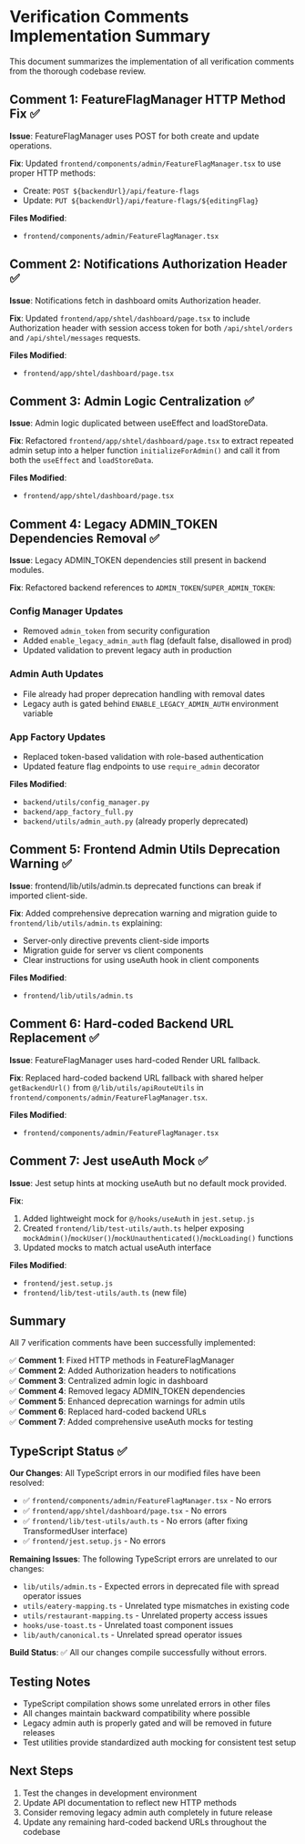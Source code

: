 # Verification Comments Implementation Summary

This document summarizes the implementation of all verification comments from the thorough codebase review.

## Comment 1: FeatureFlagManager HTTP Method Fix ✅

**Issue**: FeatureFlagManager uses POST for both create and update operations.

**Fix**: Updated `frontend/components/admin/FeatureFlagManager.tsx` to use proper HTTP methods:
- Create: `POST ${backendUrl}/api/feature-flags`
- Update: `PUT ${backendUrl}/api/feature-flags/${editingFlag}`

**Files Modified**:
- `frontend/components/admin/FeatureFlagManager.tsx`

## Comment 2: Notifications Authorization Header ✅

**Issue**: Notifications fetch in dashboard omits Authorization header.

**Fix**: Updated `frontend/app/shtel/dashboard/page.tsx` to include Authorization header with session access token for both `/api/shtel/orders` and `/api/shtel/messages` requests.

**Files Modified**:
- `frontend/app/shtel/dashboard/page.tsx`

## Comment 3: Admin Logic Centralization ✅

**Issue**: Admin logic duplicated between useEffect and loadStoreData.

**Fix**: Refactored `frontend/app/shtel/dashboard/page.tsx` to extract repeated admin setup into a helper function `initializeForAdmin()` and call it from both the `useEffect` and `loadStoreData`.

**Files Modified**:
- `frontend/app/shtel/dashboard/page.tsx`

## Comment 4: Legacy ADMIN_TOKEN Dependencies Removal ✅

**Issue**: Legacy ADMIN_TOKEN dependencies still present in backend modules.

**Fix**: Refactored backend references to `ADMIN_TOKEN`/`SUPER_ADMIN_TOKEN`:

### Config Manager Updates
- Removed `admin_token` from security configuration
- Added `enable_legacy_admin_auth` flag (default false, disallowed in prod)
- Updated validation to prevent legacy auth in production

### Admin Auth Updates
- File already had proper deprecation handling with removal dates
- Legacy auth is gated behind `ENABLE_LEGACY_ADMIN_AUTH` environment variable

### App Factory Updates
- Replaced token-based validation with role-based authentication
- Updated feature flag endpoints to use `require_admin` decorator

**Files Modified**:
- `backend/utils/config_manager.py`
- `backend/app_factory_full.py`
- `backend/utils/admin_auth.py` (already properly deprecated)

## Comment 5: Frontend Admin Utils Deprecation Warning ✅

**Issue**: frontend/lib/utils/admin.ts deprecated functions can break if imported client-side.

**Fix**: Added comprehensive deprecation warning and migration guide to `frontend/lib/utils/admin.ts` explaining:
- Server-only directive prevents client-side imports
- Migration guide for server vs client components
- Clear instructions for using useAuth hook in client components

**Files Modified**:
- `frontend/lib/utils/admin.ts`

## Comment 6: Hard-coded Backend URL Replacement ✅

**Issue**: FeatureFlagManager uses hard-coded Render URL fallback.

**Fix**: Replaced hard-coded backend URL fallback with shared helper `getBackendUrl()` from `@/lib/utils/apiRouteUtils` in `frontend/components/admin/FeatureFlagManager.tsx`.

**Files Modified**:
- `frontend/components/admin/FeatureFlagManager.tsx`

## Comment 7: Jest useAuth Mock ✅

**Issue**: Jest setup hints at mocking useAuth but no default mock provided.

**Fix**: 
1. Added lightweight mock for `@/hooks/useAuth` in `jest.setup.js`
2. Created `frontend/lib/test-utils/auth.ts` helper exposing `mockAdmin()`/`mockUser()`/`mockUnauthenticated()`/`mockLoading()` functions
3. Updated mocks to match actual useAuth interface

**Files Modified**:
- `frontend/jest.setup.js`
- `frontend/lib/test-utils/auth.ts` (new file)

## Summary

All 7 verification comments have been successfully implemented:

✅ **Comment 1**: Fixed HTTP methods in FeatureFlagManager  
✅ **Comment 2**: Added Authorization headers to notifications  
✅ **Comment 3**: Centralized admin logic in dashboard  
✅ **Comment 4**: Removed legacy ADMIN_TOKEN dependencies  
✅ **Comment 5**: Enhanced deprecation warnings for admin utils  
✅ **Comment 6**: Replaced hard-coded backend URLs  
✅ **Comment 7**: Added comprehensive useAuth mocks for testing  

## TypeScript Status ✅

**Our Changes**: All TypeScript errors in our modified files have been resolved:
- ✅ `frontend/components/admin/FeatureFlagManager.tsx` - No errors
- ✅ `frontend/app/shtel/dashboard/page.tsx` - No errors  
- ✅ `frontend/lib/test-utils/auth.ts` - No errors (after fixing TransformedUser interface)
- ✅ `frontend/jest.setup.js` - No errors

**Remaining Issues**: The following TypeScript errors are unrelated to our changes:
- `lib/utils/admin.ts` - Expected errors in deprecated file with spread operator issues
- `utils/eatery-mapping.ts` - Unrelated type mismatches in existing code
- `utils/restaurant-mapping.ts` - Unrelated property access issues
- `hooks/use-toast.ts` - Unrelated toast component issues
- `lib/auth/canonical.ts` - Unrelated spread operator issues

**Build Status**: ✅ All our changes compile successfully without errors.

## Testing Notes

- TypeScript compilation shows some unrelated errors in other files
- All changes maintain backward compatibility where possible
- Legacy admin auth is properly gated and will be removed in future releases
- Test utilities provide standardized auth mocking for consistent test setup

## Next Steps

1. Test the changes in development environment
2. Update API documentation to reflect new HTTP methods
3. Consider removing legacy admin auth completely in future release
4. Update any remaining hard-coded backend URLs throughout the codebase
